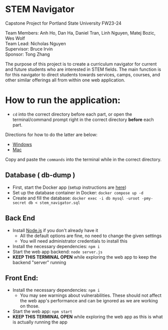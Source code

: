 # STEM Navigator
Capstone Project for Portland State University FW23-24

Team Members:  Anh Ho, Dan Ha, Daniel Tran,
               Linh Nguyen, Matej Bozic, Wes Wolf  
Team Lead:     Nicholas Nguyen  
Supervisor:    Bruce Irvin  
Sponsor:       Tong Zhang  


The purpose of this project is to create a curriculum navigator for current
and future students who are interested in STEM fields.
The main function is for this navigator to direct students towards services,
camps, courses, and other similar offerings all from within one web application.


# How to run the application:
- `cd` into the correct directory before each part, or open the terminal/command
prompt right in the correct directory __before__ each part.

Directions for how to do the latter are below:
- [Windows](https://docs.google.com/document/d/1q8bqvd6FhOafz8Zxq68hQeaFpCEWgvlNUS7upZFeFrc/edit#heading=h.mids18vkm5wp)
- [Mac](https://support.apple.com/guide/terminal/open-new-terminal-windows-and-tabs-trmlb20c7888/mac )

Copy and paste the `commands` into the terminal while in the correct directory.

## Database ( db-dump )
- First, start the Docker app (setup instructions are [here](https://docs.google.com/document/d/1q8bqvd6FhOafz8Zxq68hQeaFpCEWgvlNUS7upZFeFrc/edit#heading=h.g7oil7w2sfn3))
- Set up the database container in Docker: `docker compose up -d`
- Create and fill the database: `docker exec -i db mysql -uroot -pmy-secret db < stem_navigator.sql`

## Back End
- Install [Node.js](https://nodejs.org/en/download/) if you don't already have it
  - All the default options are fine, no need to change the given settings
  - You will need administrator credentials to install this
- Install the necessary dependencies: `npm i`
- Start the web app backend: `node server.js`
- __KEEP THIS TERMINAL OPEN__ while exploring the web app to keep the backend "server" running

## Front End:
- Install the necessary dependencies: `npm i`
  - You may see warnings about vulnerabilities. These should not affect the web app's
  performance and can be ignored as we are working on those.
- Start the web app: `npm start`
- __KEEP THIS TERMINAL OPEN__ while exploring the web app as this is what is actually running the app
